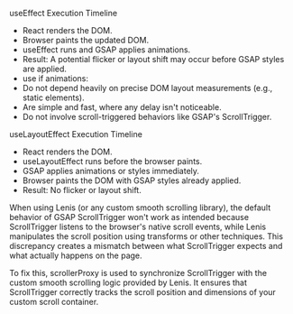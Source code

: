 useEffect Execution Timeline
- React renders the DOM.
- Browser paints the updated DOM.
- useEffect runs and GSAP applies animations.
- Result: A potential flicker or layout shift may occur before GSAP styles are applied.
- use if animations:
- Do not depend heavily on precise DOM layout measurements (e.g., static elements).
- Are simple and fast, where any delay isn't noticeable.
- Do not involve scroll-triggered behaviors like GSAP's ScrollTrigger.



useLayoutEffect Execution Timeline
- React renders the DOM.
- useLayoutEffect runs before the browser paints.
- GSAP applies animations or styles immediately.
- Browser paints the DOM with GSAP styles already applied.
- Result: No flicker or layout shift.


When using Lenis (or any custom smooth scrolling library), the default behavior of GSAP ScrollTrigger won't work as intended because ScrollTrigger listens to the browser's native scroll events, while Lenis manipulates the scroll position using transforms or other techniques. This discrepancy creates a mismatch between what ScrollTrigger expects and what actually happens on the page.

To fix this, scrollerProxy is used to synchronize ScrollTrigger with the custom smooth scrolling logic provided by Lenis. It ensures that ScrollTrigger correctly tracks the scroll position and dimensions of your custom scroll container.